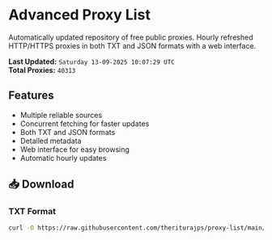 # Advanced Proxy List

Automatically updated repository of free public proxies. Hourly refreshed HTTP/HTTPS proxies in both TXT and JSON formats with a web interface.

**Last Updated:** `Saturday 13-09-2025 10:07:29 UTC`  
**Total Proxies:** `40313`

## Features
- Multiple reliable sources
- Concurrent fetching for faster updates
- Both TXT and JSON formats
- Detailed metadata
- Web interface for easy browsing
- Automatic hourly updates

## 📥 Download

### TXT Format
```bash
curl -O https://raw.githubusercontent.com/theriturajps/proxy-list/main/proxies.txt